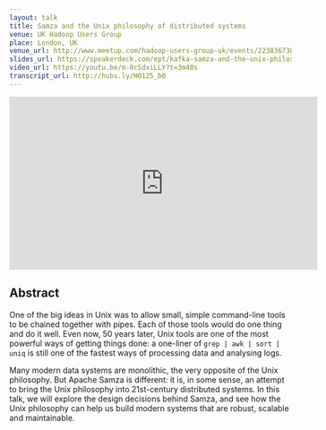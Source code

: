 ```yaml
---
layout: talk
title: Samza and the Unix philosophy of distributed systems
venue: UK Hadoop Users Group
place: London, UK
venue_url: http://www.meetup.com/hadoop-users-group-uk/events/223836730/
slides_url: https://speakerdeck.com/ept/kafka-samza-and-the-unix-philosophy-of-distributed-data
video_url: https://youtu.be/m-0cSdxiLLY?t=3m40s
transcript_url: http://hubs.ly/H0125_b0
---
```


<iframe width="550" height="309" src="https://www.youtube.com/embed/m-0cSdxiLLY" frameborder="0" allowfullscreen></iframe>

<script async class="speakerdeck-embed" data-id="98f3dbb96b9640c28c82fbd2355cc1db" data-ratio="1.33333333333333" src="//speakerdeck.com/assets/embed.js"></script>

Abstract
--------

One of the big ideas in Unix was to allow small, simple command-line tools to be chained together
with pipes. Each of those tools would do one thing and do it well. Even now, 50 years later, Unix
tools are one of the most powerful ways of getting things done: a one-liner of
`grep | awk | sort | uniq` is still one of the fastest ways of processing data and analysing logs.

Many modern data systems are monolithic, the very opposite of the Unix philosophy. But Apache Samza
is different: it is, in some sense, an attempt to bring the Unix philosophy into 21st-century
distributed systems. In this talk, we will explore the design decisions behind Samza, and see how
the Unix philosophy can help us build modern systems that are robust, scalable and maintainable.
